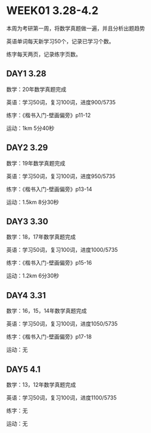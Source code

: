 # WEEK01 3.28-4.2

本周为考研第一周，将数学真题做一遍，并且分析出题趋势

英语单词每天新学习50个，记录已学习个数。

练字每天两页，记录练字页数。

## DAY1 3.28

数学：20年数学真题完成

英语：学习50词，复习100词，进度900/5735

练字：《楷书入门-壁画偏旁》p11-12

运动：1km 5分40秒

## DAY2 3.29

数学：19年数学真题完成

英语：学习50词，复习100词，进度950/5735

练字：《楷书入门-壁画偏旁》p13-14

运动：1.5km 8分30秒

## DAY3 3.30

数学：18，17年数学真题完成

英语：学习50词，复习100词，进度1000/5735

练字：《楷书入门-壁画偏旁》p15-16

运动：1.2km 6分30秒

## DAY4 3.31

数学：16，15，14年数学真题完成

英语：学习50词，复习100词，进度1050/5735

练字：《楷书入门-壁画偏旁》p17-18

运动：无

## DAY5 4.1

数学：13，12年数学真题完成

英语：学习50词，复习100词，进度1100/5735

练字：无

运动：无
